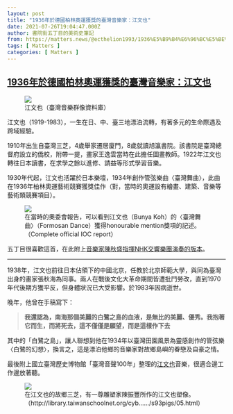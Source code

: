 ```yaml
---
layout: post
title: "1936年於德國柏林奧運獲獎的臺灣音樂家：江文也"
date: 2021-07-26T19:04:47.000Z
author: 書院街五丁目的美術史筆記
from: https://matters.news/@ecthelion1993/1936%E5%B9%B4%E6%96%BC%E5%BE%B7%E5%9C%8B%E6%9F%8F%E6%9E%97%E5%A5%A7%E9%81%8B%E7%8D%B2%E7%8D%8E%E7%9A%84%E8%87%BA%E7%81%A3%E9%9F%B3%E6%A8%82%E5%AE%B6-%E6%B1%9F%E6%96%87%E4%B9%9F-bafyreifj4iuqz5zunw6zykflzwiagm3blkzoztu3lneoluyrxpnnqklepe
tags: [ Matters ]
categories: [ Matters ]
---
```

<!--1627326287000-->
[1936年於德國柏林奧運獲獎的臺灣音樂家：江文也](https://matters.news/@ecthelion1993/1936%E5%B9%B4%E6%96%BC%E5%BE%B7%E5%9C%8B%E6%9F%8F%E6%9E%97%E5%A5%A7%E9%81%8B%E7%8D%B2%E7%8D%8E%E7%9A%84%E8%87%BA%E7%81%A3%E9%9F%B3%E6%A8%82%E5%AE%B6-%E6%B1%9F%E6%96%87%E4%B9%9F-bafyreifj4iuqz5zunw6zykflzwiagm3blkzoztu3lneoluyrxpnnqklepe)
------

<div>
<figure class="image"><img src="https://assets.matters.news/embed/42180718-6c23-4256-9464-00a0b75df975.jpeg" data-asset-id="42180718-6c23-4256-9464-00a0b75df975" referrerpolicy="no-referrer"><figcaption><span>江文也（臺灣音樂群像資料庫）</span></figcaption></figure><p>江文也（1919-1983），一生在日、中、臺三地漂泊流轉，有著多元的生命際遇及跨域經驗。</p><p>1910年出生自臺灣三芝，4歲舉家遷居廈門，8歲就讀旭瀛書院。該書院是臺灣總督府設立的僑校，附帶一提，畫家王逸雲當時在此擔任圖畫教師。1922年江文也轉往日本讀書，在求學之餘以進修、請益等形式學習音樂。</p><p>1930年代起，江文也活躍於日本樂壇，1934年創作管弦樂曲〈臺灣舞曲〉，此曲在1936年柏林奧運藝術競賽獲獎佳作（對，當時的奧運設有繪畫、建築、音樂等藝術類競賽項目）。</p><figure class="image"><img src="https://assets.matters.news/embed/4449af88-9f55-4fd6-a490-af17275b2b13.jpeg" data-asset-id="4449af88-9f55-4fd6-a490-af17275b2b13" referrerpolicy="no-referrer"><figcaption><span>在當時的奧委會報告，可以看到江文也（Bunya Koh）的〈臺灣舞曲〉（Formosan Dance）獲得honourable mention獎項的記述。（Complete official IOC report）</span></figcaption></figure><p>五丁目很喜歡這首，在此附上<a href="https://www.youtube.com/watch?v=bDpZhzpPh1c" target="_blank">音樂家陳秋盛指揮NHK交響樂團演奏的版本</a>。</p><hr><p>1938年，江文也前往日本佔領下的中國北京，任教於北京師範大學，與同為臺灣出身的畫家張秋海為同事。兩人在戰後文化大革命期間皆遭批鬥勞改，直到1970年代後期方獲平反，但身體狀況已大受影響。於1983年因病逝世。</p><p>晚年，他曾在手稿寫下：</p><blockquote><strong>我還認為，南海那個美麗的白鷺之島的血液，是無比的美麗、優秀。我抱著它而生，而將死去，這不僅僅是願望，而是這樣作下去</strong></blockquote><p>其中的「白鷺之島」，讓人聯想到他在1934年以臺灣田園風景為靈感創作的管弦樂〈白鷺的幻想〉，換言之，這是漂泊他鄉的音樂家對故鄉島嶼的眷戀及自豪之情。</p><p>最後附上國立臺灣歷史博物館「臺灣音聲100年」整理的<a href="https://pse.is/3kdz2t" target="_blank">江文也</a>音樂，很適合邊工作邊放著聽。</p><figure class="image"><img src="https://assets.matters.news/embed/aa30cbcb-ebb1-4975-83db-fed3bd1829ec.png" data-asset-id="aa30cbcb-ebb1-4975-83db-fed3bd1829ec" referrerpolicy="no-referrer"><figcaption><span>在江文也的故鄉三芝，有一尊雕塑家陳振豐所作的江文也塑像。（http://library.taiwanschoolnet.org/cyb....../s93pigs/05.html）</span></figcaption></figure><p><br></p>
</div>
